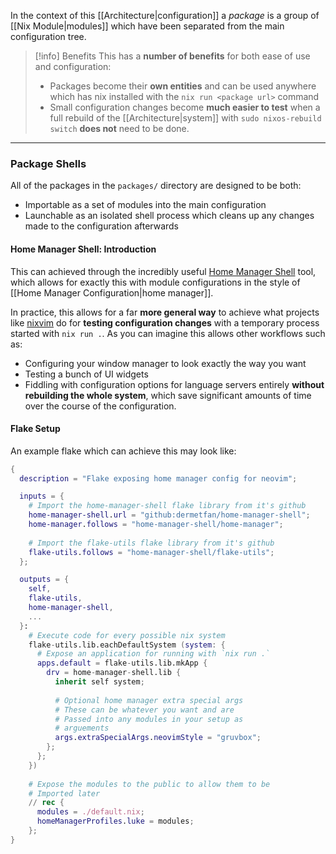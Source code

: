 In the context of this [[Architecture|configuration]] a _package_ is a group of [[Nix Module|modules]] which have been separated from the main configuration tree.

> [!info] Benefits
> This has a **number of benefits** for both ease of use and configuration:
> - Packages become their **own entities** and can be used anywhere which has nix installed with the `nix run <package url>` command
> - Small configuration changes become **much easier to test** when a full rebuild of the [[Architecture|system]] with `sudo nixos-rebuild switch` **does not** need to be done.

---
### Package Shells
All of the packages in the `packages/` directory are designed to be both:
- Importable as a set of modules into the main configuration
- Launchable as an isolated shell process which cleans up any changes made to the configuration afterwards
#### Home Manager Shell: Introduction
This can achieved through the incredibly useful [Home Manager Shell](https://discourse.nixos.org/t/home-manager-shell-nix-shell-for-your-home-manager-config/24632) tool, which allows for exactly this with module configurations in the style of [[Home Manager Configuration|home manager]].

In practice, this allows for a far **more general way** to achieve what projects like [nixvim](https://github.com/nix-community/nixvim) do for **testing configuration changes** with a temporary process started with `nix run .`. As you can imagine this allows other workflows such as:
- Configuring your window manager to look exactly the way you want
- Testing a bunch of UI widgets
- Fiddling with configuration options for language servers
entirely **without rebuilding the whole system**, which save significant amounts of time over the course of the configuration.

#### Flake Setup
An example flake which can achieve this may look like:
```nix
{
  description = "Flake exposing home manager config for neovim";

  inputs = {
	# Import the home-manager-shell flake library from it's github
    home-manager-shell.url = "github:dermetfan/home-manager-shell";
    home-manager.follows = "home-manager-shell/home-manager";
	
	# Import the flake-utils flake library from it's github
    flake-utils.follows = "home-manager-shell/flake-utils";
  };

  outputs = {
    self,
    flake-utils,
    home-manager-shell,
    ...
  }:
	# Execute code for every possible nix system
    flake-utils.lib.eachDefaultSystem (system: {
	  # Expose an application for running with `nix run .`
      apps.default = flake-utils.lib.mkApp {
        drv = home-manager-shell.lib {
          inherit self system;
		  
		  # Optional home manager extra special args
		  # These can be whatever you want and are
		  # Passed into any modules in your setup as
		  # arguements
          args.extraSpecialArgs.neovimStyle = "gruvbox";
        };
      };
    })
    
	# Expose the modules to the public to allow them to be
	# Imported later
    // rec {
      modules = ./default.nix;
      homeManagerProfiles.luke = modules;
    };
}
```